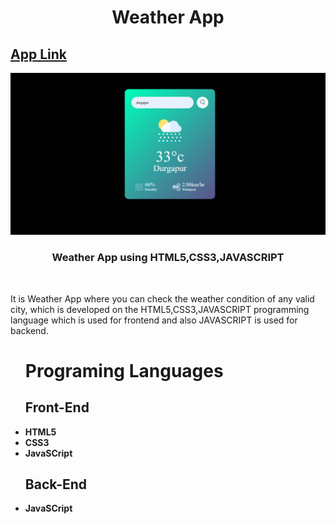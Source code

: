 <h1 align ="center">Weather App</h1>
<h2><a href="https://hyperdevil-x.github.io/weather-app/" target="_blank">App Link</a></h2>
<img src="Cover.PNG">
 <h3  align ="center"><b>Weather App using HTML5,CSS3,JAVASCRIPT</b></h3>
 <br>
<p>It is Weather App where you can check the weather condition of any valid city, which is developed on the HTML5,CSS3,JAVASCRIPT programming language which is used for frontend and also JAVASCRIPT is used for backend.</p>
<ul>
 <h1><b>Programing Languages<b></h1>
<h2><b>Front-End</b></h2>
<li>HTML5</li>
 <li>CSS3</li>
 <li>JavaSCript</li>
</ul>
<ul>
<h2><b> Back-End </b></h2>
 <li>JavaSCript</li>
</ul>

